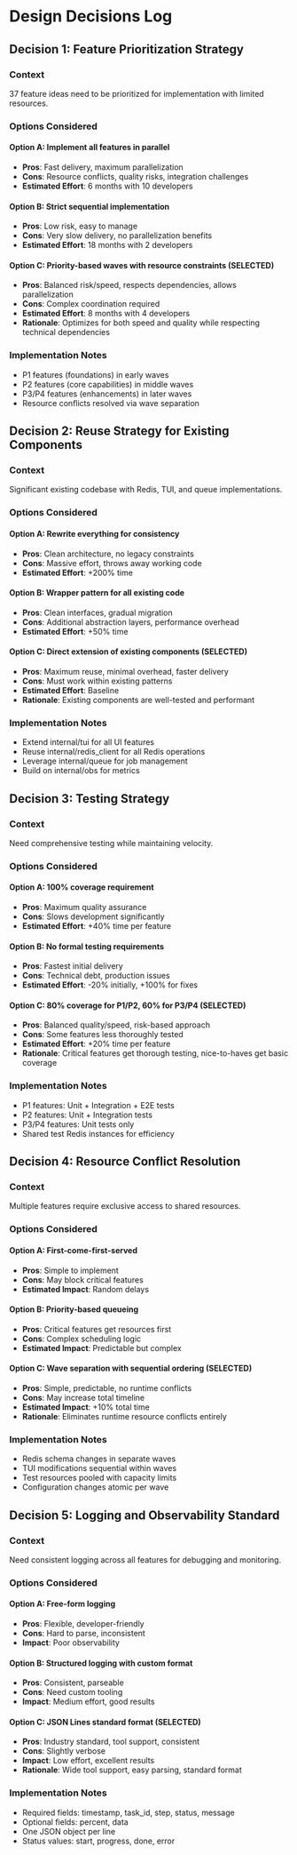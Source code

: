 # Design Decisions Log

## Decision 1: Feature Prioritization Strategy

### Context
37 feature ideas need to be prioritized for implementation with limited resources.

### Options Considered

#### Option A: Implement all features in parallel
- **Pros**: Fast delivery, maximum parallelization
- **Cons**: Resource conflicts, quality risks, integration challenges
- **Estimated Effort**: 6 months with 10 developers

#### Option B: Strict sequential implementation
- **Pros**: Low risk, easy to manage
- **Cons**: Very slow delivery, no parallelization benefits
- **Estimated Effort**: 18 months with 2 developers

#### Option C: Priority-based waves with resource constraints (SELECTED)
- **Pros**: Balanced risk/speed, respects dependencies, allows parallelization
- **Cons**: Complex coordination required
- **Estimated Effort**: 8 months with 4 developers
- **Rationale**: Optimizes for both speed and quality while respecting technical dependencies

### Implementation Notes
- P1 features (foundations) in early waves
- P2 features (core capabilities) in middle waves
- P3/P4 features (enhancements) in later waves
- Resource conflicts resolved via wave separation

## Decision 2: Reuse Strategy for Existing Components

### Context
Significant existing codebase with Redis, TUI, and queue implementations.

### Options Considered

#### Option A: Rewrite everything for consistency
- **Pros**: Clean architecture, no legacy constraints
- **Cons**: Massive effort, throws away working code
- **Estimated Effort**: +200% time

#### Option B: Wrapper pattern for all existing code
- **Pros**: Clean interfaces, gradual migration
- **Cons**: Additional abstraction layers, performance overhead
- **Estimated Effort**: +50% time

#### Option C: Direct extension of existing components (SELECTED)
- **Pros**: Maximum reuse, minimal overhead, faster delivery
- **Cons**: Must work within existing patterns
- **Estimated Effort**: Baseline
- **Rationale**: Existing components are well-tested and performant

### Implementation Notes
- Extend internal/tui for all UI features
- Reuse internal/redis_client for all Redis operations
- Leverage internal/queue for job management
- Build on internal/obs for metrics

## Decision 3: Testing Strategy

### Context
Need comprehensive testing while maintaining velocity.

### Options Considered

#### Option A: 100% coverage requirement
- **Pros**: Maximum quality assurance
- **Cons**: Slows development significantly
- **Estimated Effort**: +40% time per feature

#### Option B: No formal testing requirements
- **Pros**: Fastest initial delivery
- **Cons**: Technical debt, production issues
- **Estimated Effort**: -20% initially, +100% for fixes

#### Option C: 80% coverage for P1/P2, 60% for P3/P4 (SELECTED)
- **Pros**: Balanced quality/speed, risk-based approach
- **Cons**: Some features less thoroughly tested
- **Estimated Effort**: +20% time per feature
- **Rationale**: Critical features get thorough testing, nice-to-haves get basic coverage

### Implementation Notes
- P1 features: Unit + Integration + E2E tests
- P2 features: Unit + Integration tests
- P3/P4 features: Unit tests only
- Shared test Redis instances for efficiency

## Decision 4: Resource Conflict Resolution

### Context
Multiple features require exclusive access to shared resources.

### Options Considered

#### Option A: First-come-first-served
- **Pros**: Simple to implement
- **Cons**: May block critical features
- **Estimated Impact**: Random delays

#### Option B: Priority-based queueing
- **Pros**: Critical features get resources first
- **Cons**: Complex scheduling logic
- **Estimated Impact**: Predictable but complex

#### Option C: Wave separation with sequential ordering (SELECTED)
- **Pros**: Simple, predictable, no runtime conflicts
- **Cons**: May increase total timeline
- **Estimated Impact**: +10% total time
- **Rationale**: Eliminates runtime resource conflicts entirely

### Implementation Notes
- Redis schema changes in separate waves
- TUI modifications sequential within waves
- Test resources pooled with capacity limits
- Configuration changes atomic per wave

## Decision 5: Logging and Observability Standard

### Context
Need consistent logging across all features for debugging and monitoring.

### Options Considered

#### Option A: Free-form logging
- **Pros**: Flexible, developer-friendly
- **Cons**: Hard to parse, inconsistent
- **Impact**: Poor observability

#### Option B: Structured logging with custom format
- **Pros**: Consistent, parseable
- **Cons**: Need custom tooling
- **Impact**: Medium effort, good results

#### Option C: JSON Lines standard format (SELECTED)
- **Pros**: Industry standard, tool support, consistent
- **Cons**: Slightly verbose
- **Impact**: Low effort, excellent results
- **Rationale**: Wide tool support, easy parsing, standard format

### Implementation Notes
- Required fields: timestamp, task_id, step, status, message
- Optional fields: percent, data
- One JSON object per line
- Status values: start, progress, done, error

